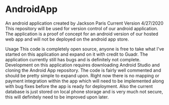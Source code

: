 # AndroidApp
An android application created by Jackson Paris
Current Version 4/27/2020
This repository will be used for version control of our android application. The application is a proof of concept for an android version of our hosted web app and will not be deployed on the android app store.

Usage
This code is completely open source, anyone is free to take what I've started on this application and expand on it with credit to Guadr.
The application currently still has bugs and is definitely not complete.
Development on this application requires downloading Android Studio and cloning the Android App repository. The code is fairly well commented and should be pretty simple to expand upon. Right now there is no mapping or payment integration within the app which will need to be implemented along with bug fixes before the app is ready for deployment. Also the current database is just stored on local phone storage and is very much not secure, this will definitely need to be improved upon later.
